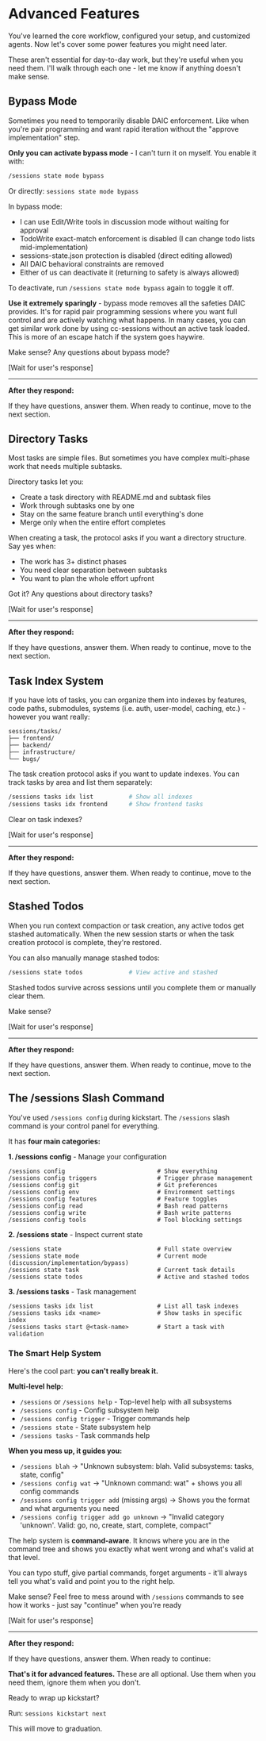 # Advanced Features

You've learned the core workflow, configured your setup, and customized agents. Now let's cover some power features you might need later.

These aren't essential for day-to-day work, but they're useful when you need them. I'll walk through each one - let me know if anything doesn't make sense.

## Bypass Mode

Sometimes you need to temporarily disable DAIC enforcement. Like when you're pair programming and want rapid iteration without the "approve implementation" step.

**Only you can activate bypass mode** - I can't turn it on myself. You enable it with:
```bash
/sessions state mode bypass
```

Or directly: `sessions state mode bypass`

In bypass mode:
- I can use Edit/Write tools in discussion mode without waiting for approval
- TodoWrite exact-match enforcement is disabled (I can change todo lists mid-implementation)
- sessions-state.json protection is disabled (direct editing allowed)
- All DAIC behavioral constraints are removed
- Either of us can deactivate it (returning to safety is always allowed)

To deactivate, run `/sessions state mode bypass` again to toggle it off.

**Use it extremely sparingly** - bypass mode removes all the safeties DAIC provides. It's for rapid pair programming sessions where you want full control and are actively watching what happens. In many cases, you can get similar work done by using cc-sessions without an active task loaded. This is more of an escape hatch if the system goes haywire.

Make sense? Any questions about bypass mode?

[Wait for user's response]

---

**After they respond:**

If they have questions, answer them. When ready to continue, move to the next section.

## Directory Tasks

Most tasks are simple files. But sometimes you have complex multi-phase work that needs multiple subtasks.

Directory tasks let you:
- Create a task directory with README.md and subtask files
- Work through subtasks one by one
- Stay on the same feature branch until everything's done
- Merge only when the entire effort completes

When creating a task, the protocol asks if you want a directory structure. Say yes when:
- The work has 3+ distinct phases
- You need clear separation between subtasks
- You want to plan the whole effort upfront

Got it? Any questions about directory tasks?

[Wait for user's response]

---

**After they respond:**

If they have questions, answer them. When ready to continue, move to the next section.

## Task Index System

If you have lots of tasks, you can organize them into indexes by features, code paths, submodules, systems (i.e. auth, user-model, caching, etc.) - however you want really:

```
sessions/tasks/
├── frontend/
├── backend/
├── infrastructure/
└── bugs/
```

The task creation protocol asks if you want to update indexes. You can track tasks by area and list them separately:

```bash
/sessions tasks idx list          # Show all indexes
/sessions tasks idx frontend      # Show frontend tasks
```

Clear on task indexes?

[Wait for user's response]

---

**After they respond:**

If they have questions, answer them. When ready to continue, move to the next section.

## Stashed Todos

When you run context compaction or task creation, any active todos get stashed automatically. When the new session starts or when the task creation protocol is complete, they're restored.

You can also manually manage stashed todos:
```bash
/sessions state todos             # View active and stashed
```

Stashed todos survive across sessions until you complete them or manually clear them.

Make sense?

[Wait for user's response]

---

**After they respond:**

If they have questions, answer them. When ready to continue, move to the next section.

## The /sessions Slash Command

You've used `/sessions config` during kickstart. The `/sessions` slash command is your control panel for everything.

It has **four main categories:**

**1. /sessions config** - Manage your configuration
```
/sessions config                          # Show everything
/sessions config triggers                 # Trigger phrase management
/sessions config git                      # Git preferences
/sessions config env                      # Environment settings
/sessions config features                 # Feature toggles
/sessions config read                     # Bash read patterns
/sessions config write                    # Bash write patterns
/sessions config tools                    # Tool blocking settings
```

**2. /sessions state** - Inspect current state
```
/sessions state                           # Full state overview
/sessions state mode                      # Current mode (discussion/implementation/bypass)
/sessions state task                      # Current task details
/sessions state todos                     # Active and stashed todos
```

**3. /sessions tasks** - Task management
```
/sessions tasks idx list                  # List all task indexes
/sessions tasks idx <name>                # Show tasks in specific index
/sessions tasks start @<task-name>        # Start a task with validation
```

### The Smart Help System

Here's the cool part: **you can't really break it.**

**Multi-level help:**
- `/sessions` or `/sessions help` - Top-level help with all subsystems
- `/sessions config` - Config subsystem help
- `/sessions config trigger` - Trigger commands help
- `/sessions state` - State subsystem help
- `/sessions tasks` - Task commands help

**When you mess up, it guides you:**
- `/sessions blah` → "Unknown subsystem: blah. Valid subsystems: tasks, state, config"
- `/sessions config wat` → "Unknown command: wat" + shows you all config commands
- `/sessions config trigger add` (missing args) → Shows you the format and what arguments you need
- `/sessions config trigger add go unknown` → "Invalid category 'unknown'. Valid: go, no, create, start, complete, compact"

The help system is **command-aware**. It knows where you are in the command tree and shows you exactly what went wrong and what's valid at that level.

You can typo stuff, give partial commands, forget arguments - it'll always tell you what's valid and point you to the right help.

Make sense? Feel free to mess around with `/sessions` commands to see how it works - just say "continue" when you're ready

[Wait for user's response]

---

**After they respond:**

If they have questions, answer them. When ready to continue:

**That's it for advanced features.** These are all optional. Use them when you need them, ignore them when you don't.

Ready to wrap up kickstart?

Run: `sessions kickstart next`

This will move to graduation.
